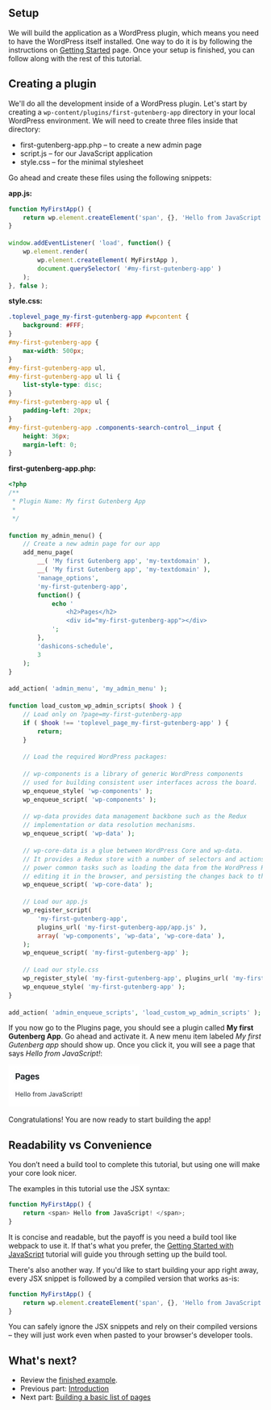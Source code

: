 ## Setup

We will build the application as a WordPress plugin, which means you need to have the WordPress itself installed. One way to do it is by following the instructions on [Getting Started](/docs/contributors/code/getting-started-with-code-contribution.md) page. Once your setup is finished, you can follow along with the rest of this tutorial.

## Creating a plugin

We'll do all the development inside of a WordPress plugin. Let's start by creating a `wp-content/plugins/first-gutenberg-app` directory in your local WordPress environment. We will need to create three files inside that directory:

* first-gutenberg-app.php – to create a new admin page
* script.js – for our JavaScript application
* style.css – for the minimal stylesheet

Go ahead and create these files using the following snippets:

**app.js:**
```js
function MyFirstApp() {
	return wp.element.createElement('span', {}, 'Hello from JavaScript!');
}

window.addEventListener( 'load', function() {
	wp.element.render(
		wp.element.createElement( MyFirstApp ),
		document.querySelector( '#my-first-gutenberg-app' )
	);
}, false );
```

**style.css:**
```css
.toplevel_page_my-first-gutenberg-app #wpcontent {
	background: #FFF;
}
#my-first-gutenberg-app {
	max-width: 500px;
}
#my-first-gutenberg-app ul,
#my-first-gutenberg-app ul li {
	list-style-type: disc;
}
#my-first-gutenberg-app ul {
	padding-left: 20px;
}
#my-first-gutenberg-app .components-search-control__input {
	height: 36px;
	margin-left: 0;
}
```

**first-gutenberg-app.php:**
```php
<?php
/**
 * Plugin Name: My first Gutenberg App
 *
 */

function my_admin_menu() {
	// Create a new admin page for our app
	add_menu_page(
		__( 'My first Gutenberg app', 'my-textdomain' ),
		__( 'My first Gutenberg app', 'my-textdomain' ),
		'manage_options',
		'my-first-gutenberg-app',
		function() {
			echo '
				<h2>Pages</h2>
				<div id="my-first-gutenberg-app"></div>
			';
		},
		'dashicons-schedule',
		3
	);
}

add_action( 'admin_menu', 'my_admin_menu' );

function load_custom_wp_admin_scripts( $hook ) {
	// Load only on ?page=my-first-gutenberg-app
	if ( $hook !== 'toplevel_page_my-first-gutenberg-app' ) {
		return;
	}

	// Load the required WordPress packages:

	// wp-components is a library of generic WordPress components
	// used for building consistent user interfaces across the board.
	wp_enqueue_style( 'wp-components' );
	wp_enqueue_script( 'wp-components' );

	// wp-data provides data management backbone such as the Redux
	// implementation or data resolution mechanisms.
	wp_enqueue_script( 'wp-data' );

	// wp-core-data is a glue between WordPress Core and wp-data.
	// It provides a Redux store with a number of selectors and actions to
	// power common tasks such as loading the data from the WordPress REST API,
	// editing it in the browser, and persisting the changes back to the REST API.
	wp_enqueue_script( 'wp-core-data' );

	// Load our app.js
	wp_register_script(
		'my-first-gutenberg-app',
		plugins_url( 'my-first-gutenberg-app/app.js' ),
		array( 'wp-components', 'wp-data', 'wp-core-data' ),
	);
	wp_enqueue_script( 'my-first-gutenberg-app' );

	// Load our style.css
	wp_register_style( 'my-first-gutenberg-app', plugins_url( 'my-first-gutenberg-app/style.css' ) );
	wp_enqueue_style( 'my-first-gutenberg-app' );
}

add_action( 'admin_enqueue_scripts', 'load_custom_wp_admin_scripts' );
```

If you now go to the Plugins page, you should see a plugin called **My first Gutenberg App**. Go ahead and activate it. A new menu item labeled _My first Gutenberg app_ should show up. Once you click it, you will see a page that says _Hello from JavaScript!_:

![](./media/setup/hello-from-js.jpg)

Congratulations! You are now ready to start building the app!

## Readability vs Convenience

You don’t need a build tool to complete this tutorial, but using one will make your core look nicer.

The examples in this tutorial use the JSX syntax:

```js
function MyFirstApp() {
	return <span> Hello from JavaScript! </span>;
}
```

It is concise and readable, but the payoff is you need a build tool like webpack to use it. If that's what you prefer, the [Getting Started with JavaScript](/how-to-guides/javascript/) tutorial will guide you through setting up the build tool.

There's also another way. If you'd like to start building your app right away, every JSX snippet is followed by a compiled version that works as-is:

```js
function MyFirstApp() {
	return wp.element.createElement('span', {}, 'Hello from JavaScript!');
}
```

You can safely ignore the JSX snippets and rely on their compiled versions – they will just work even when pasted to your browser's developer tools.

## What's next?

* Review the [finished example](./media/setup/first-gutenberg-app).
* Previous part: [Introduction](./README.md)
* Next part: [Building a basic list of pages](./2-building-a-list-of-pages.md)
